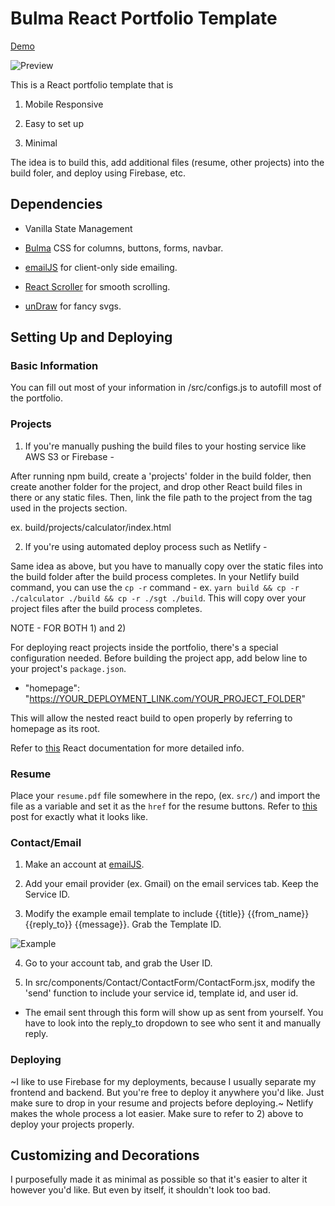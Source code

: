 # Bulma React Portfolio Template

[Demo](https://bulma-react-portfolio-template.web.app/)

![Preview](https://i.imgur.com/3EgtDNN.png)

This is a React portfolio template that is 

1. Mobile Responsive

2. Easy to set up

3. Minimal

The idea is to build this, add additional files (resume, other projects) into the build foler, and deploy using Firebase, etc.

## Dependencies

- Vanilla State Management

- [Bulma](https://bulma.io/) CSS for columns, buttons, forms, navbar.

- [emailJS](https://www.emailjs.com/) for client-only side emailing.

- [React Scroller](https://www.npmjs.com/package/react-scroll) for smooth scrolling.

- [unDraw](https://undraw.co/) for fancy svgs.

## Setting Up and Deploying

### Basic Information

You can fill out most of your information in /src/configs.js to autofill most of the portfolio.

### Projects

1) If you're manually pushing the build files to your hosting service like AWS S3 or Firebase -

After running npm build, create a 'projects' folder in the build folder, then create another folder for the project, and drop other React build files in there or any static files. Then, link the file path to the project from the <a> tag used in the projects section. 

ex. build/projects/calculator/index.html

2) If you're using automated deploy process such as Netlify -

Same idea as above, but you have to manually copy over the static files into the build folder after the build process completes. In your Netlify build command, you can use the `cp -r` command - ex. `yarn build && cp -r ./calculator ./build && cp -r ./sgt ./build`. This will copy over your project files after the build process completes. 

NOTE - FOR BOTH 1) and 2)

For deploying react projects inside the portfolio, there's a special configuration needed. Before building the project app, add below line to your project's `package.json`.

* "homepage": "https://YOUR_DEPLOYMENT_LINK.com/YOUR_PROJECT_FOLDER"

This will allow the nested react build to open properly by referring to homepage as its root.

Refer to [this](https://facebook.github.io/create-react-app/docs/deployment#building-for-relative-paths) React documentation for more detailed info.

### Resume

Place your `resume.pdf` file somewhere in the repo, (ex. `src/`) and import the file as a variable and set it as the `href` for the resume buttons. Refer to [this](https://stackoverflow.com/a/49882656/8711377) post for exactly what it looks like.

### Contact/Email

1. Make an account at [emailJS](https://www.emailjs.com/). 

2. Add your email provider (ex. Gmail) on the email services tab. Keep the Service ID.

3. Modify the example email template to include {{title}} {{from_name}} {{reply_to}} {{message}}. Grab the Template ID.

![Example](https://i.imgur.com/gPW6jh0.png)

4. Go to your account tab, and grab the User ID.

5. In src/components/Contact/ContactForm/ContactForm.jsx, modify the 'send' function to include your service id, template id, and user id.

* The email sent through this form will show up as sent from yourself. You have to look into the reply_to dropdown to see who sent it and manually reply.

### Deploying

~I like to use Firebase for my deployments, because I usually separate my frontend and backend. But you're free to deploy it anywhere you'd like. Just make sure to drop in your resume and projects before deploying.~ Netlify makes the whole process a lot easier. Make sure to refer to 2) above to deploy your projects properly.

## Customizing and Decorations

I purposefully made it as minimal as possible so that it's easier to alter it however you'd like. But even by itself, it shouldn't look too bad.
